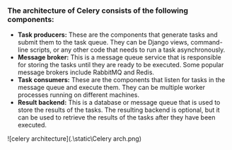 ### The architecture of Celery consists of the following components:
- **Task producers:** These are the components that generate tasks and submit them to the task queue. They can be Django views, command-line scripts, or any other code that needs to run a task asynchronously.
- **Message broker:** This is a message queue service that is responsible for storing the tasks until they are ready to be executed. Some popular message brokers include RabbitMQ and Redis.
- **Task consumers:** These are the components that listen for tasks in the message queue and execute them. They can be multiple worker processes running on different machines.
- **Result backend:** This is a database or message queue that is used to store the results of the tasks. The resulting backend is optional, but it can be used to retrieve the results of the tasks after they have been executed.

![celery architecture](.\static\Celery arch.png)
